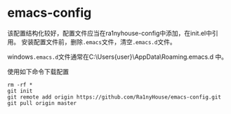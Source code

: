 # emacs-config

该配置结构化较好，配置文件应当在ra1nyhouse-config中添加，在init.el中引用。
安装配置文件前，删除`.emacs`文件，清空`.emacs.d`文件。

windows`.emacs.d`文件通常在C:\Users\{user}\AppData\Roaming\.emacs.d 中。

使用如下命令下载配置

```shell
rm -rf *
git init
git remote add origin https://github.com/Ra1nyHouse/emacs-config.git
git pull origin master
```
